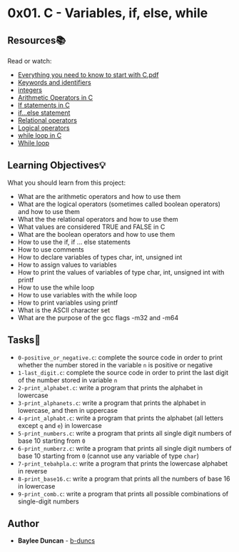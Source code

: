 # 0x01. C - Variables, if, else, while

## Resources:books:
Read or watch:
* [Everything you need to know to start with C.pdf](https://intranet.hbtn.io/rltoken/LYscSlSVPb1YkuOUjI0xlw)
* [Keywords and identifiers](https://intranet.hbtn.io/rltoken/8SvUBHsxxIWCKUE1V0BXIA)
* [integers](https://intranet.hbtn.io/rltoken/TO-jO2OPZvzYaRS4H8GLMA)
* [Arithmetic Operators in C](https://intranet.hbtn.io/rltoken/7LL8GF7c2E1cJztmelKcSg)
* [If statements in C](https://intranet.hbtn.io/rltoken/_ZueTCLzPIoHgbokBdV8hQ)
* [if…else statement](https://intranet.hbtn.io/rltoken/Tl695ilinBRMbAYBunHmkg)
* [Relational operators](https://intranet.hbtn.io/rltoken/QchRT3JBjgGorGWcs76KXQ)
* [Logical operators](https://intranet.hbtn.io/rltoken/9Uah4PZmbVUiRZypFYyPqw)
* [while loop in C](https://intranet.hbtn.io/rltoken/eX4cS2t9YSATnpypkWlAOw)
* [While loop](https://intranet.hbtn.io/rltoken/pFFkrmN-tL4EBk016AgZbw)
   
## Learning Objectives:bulb:
What you should learn from this project:

* What are the arithmetic operators and how to use them
* What are the logical operators (sometimes called boolean operators) and how to use them
* What the the relational operators and how to use them
* What values are considered TRUE and FALSE in C
* What are the boolean operators and how to use them
* How to use the if, if ... else statements
* How to use comments
* How to declare variables of types char, int, unsigned int
* How to assign values to variables
* How to print the values of variables of type char, int, unsigned int with printf
* How to use the while loop
* How to use variables with the while loop
* How to print variables using printf
* What is the ASCII character set
* What are the purpose of the gcc flags -m32 and -m64
  
   
## Tasks:notebook:   
   
* `0-positive_or_negative.c`: complete the source code in order to print whether the number stored in the variable `n` is positive or negative  
* `1-last_digit.c`: complete the source code in order to print the last digit of the number stored in variable `n`  
* `2-print_alphabet.c`: write a program that prints the alphabet in lowercase  
* `3-print_alphanets.c`: write a program that prints the alphabet in lowercase, and then in uppercase  
* `4-print_alphabt.c`: write a program that prints the alphabet (all letters except `q` and `e`) in lowercase  
* `5-print_numbers.c`: write a program that prints all single digit numbers of base 10 starting from `0`  
* `6-print_numberz.c`: write a program that prints all single digit numbers of base 10 starting from `0` (cannot use any variable of type `char`)  
* `7-print_tebahpla.c`: write a program that prints the lowercase alphabet in reverse  
* `8-print_base16.c`: write a program that prints all the numbers of base 16 in lowercase  
* `9-print_comb.c`: write a program that prints all possible combinations of single-digit numbers  
   
## Author
* **Baylee Duncan** - [b-duncs](https://github.com/b-duncs)
